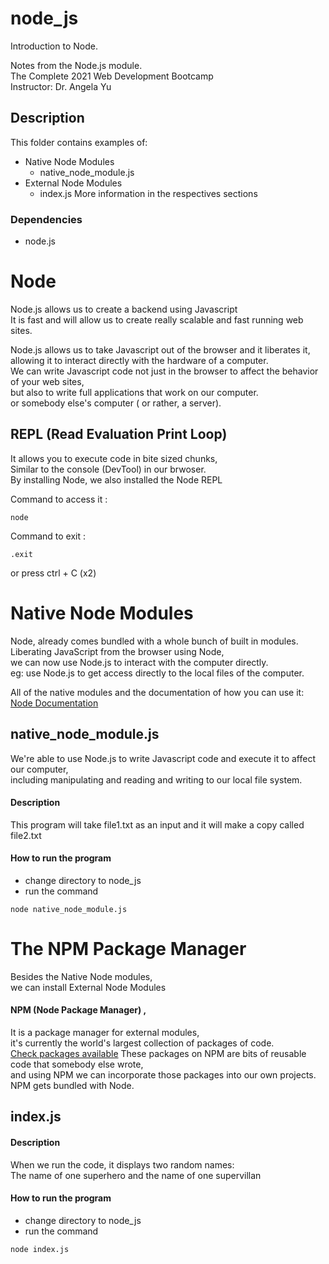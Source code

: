 # node_js
Introduction to Node.    

Notes from the Node.js module.      
The Complete 2021 Web Development Bootcamp           
Instructor: Dr. Angela Yu       
<!-- There is a lot to unpack here... -->

## Description
This folder contains examples of:

* Native Node Modules 
    * native_node_module.js
* External Node Modules
    * index.js
More information in the respectives sections

### Dependencies
* node.js

# Node 
Node.js allows us to create a backend using Javascript     
It is fast and will allow us to create really scalable and fast running web sites.

Node.js allows us to take Javascript out of the browser and it liberates it,      
allowing it to interact directly with the hardware of a computer.      
We can write Javascript code not just in the browser to affect the behavior of your web sites,       
but also to write full applications that work on our computer.     
or somebody else's computer ( or rather, a server).

## REPL (Read Evaluation Print Loop)
It allows you to execute code in bite sized chunks,     
Similar to the console (DevTool) in our brwoser.      
By installing Node, we also installed the Node REPL      

Command to access it : 
```
node
```
Command to exit : 
```
.exit
```
or press ctrl + C (x2)


# Native Node Modules
Node, already comes bundled with a whole bunch of built in modules.       
Liberating JavaScript from the browser using Node,      
we can now use Node.js to interact with the computer directly.     
eg: use Node.js to get access directly to the local files of the computer.    

All of the native modules and the documentation of how you can use it:    
[Node Documentation](https://nodejs.org/api/)

## native_node_module.js
We're able to use Node.js to write Javascript code and execute it to affect our computer,       
including manipulating and reading and writing to our local file system.     
#### Description
This program will take file1.txt as an input and it will make a copy called file2.txt    
#### How to run the program
* change directory to node_js
* run the command
```
node native_node_module.js
```


# The NPM Package Manager 
Besides the Native Node modules,      
we can install External Node Modules     
#### NPM  (Node Package Manager) , 
It is a package manager for external modules,       
it's currently the world's largest collection of packages of code.      
[Check packages available](https://www.npmjs.com/)
These packages on NPM are bits of reusable code that somebody else wrote,      
and using NPM we can incorporate those packages into our own projects.      
NPM gets bundled with Node.


## index.js
#### Description
When we run the code, it displays two random names:    
The name of one superhero and the name of one supervillan
#### How to run the program
* change directory to node_js
* run the command
```
node index.js
```








